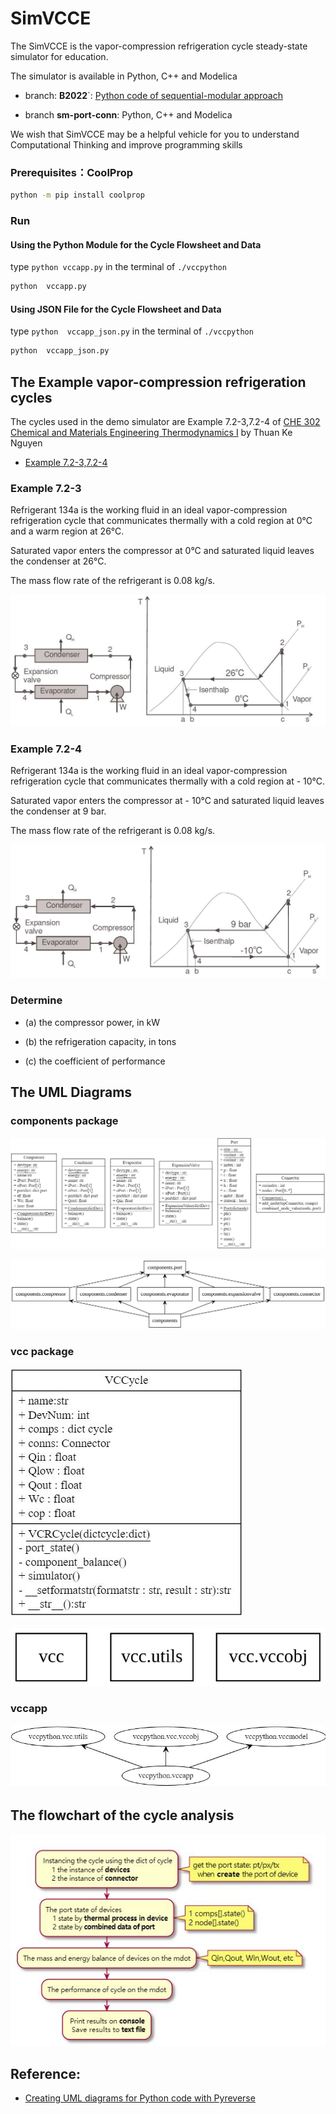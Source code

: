 # SimVCCE

The SimVCCE is the vapor-compression refrigeration cycle steady-state simulator for education.

The simulator is available in Python, C++ and Modelica

* branch: **B2022**`:  [Python code of sequential-modular approach](./vccpython)

* branch **sm-port-conn**: Python, C++ and Modelica

We wish that SimVCCE may be a helpful vehicle for you to understand Computational Thinking and improve programming skills

### Prerequisites：CoolProp

```bash
python -m pip install coolprop
```
### Run
 
#### Using the Python Module for the Cycle Flowsheet and Data

type `python vccapp.py` in the terminal of `./vccpython` 

```bash
python  vccapp.py
```
#### Using JSON File for the Cycle Flowsheet and Data

type `python  vccapp_json.py` in the terminal of `./vccpython` 

```bash
python  vccapp_json.py
```

## The Example vapor-compression refrigeration cycles

The cycles used in the demo simulator are Example 7.2-3,7.2-4 of [CHE 302 Chemical and Materials Engineering Thermodynamics I](https://www.cpp.edu/~tknguyen/che302/) by Thuan Ke Nguyen 

* [Example 7.2-3,7.2-4](https://www.cpp.edu/~tknguyen/che302/Notes/chap7-2.pdf)
 
### Example 7.2-3

Refrigerant 134a is the working fluid in an ideal vapor-compression refrigeration cycle that communicates thermally with a cold region at 0°C and a warm region at 26°C.

Saturated vapor enters the compressor at 0°C and saturated liquid leaves the condenser at 26°C.

The mass flow rate of the refrigerant is 0.08 kg/s.

![](./img/example723.jpg)

### Example 7.2-4

Refrigerant 134a is the working fluid in an ideal vapor-compression refrigeration cycle that communicates thermally with a cold region at - 10°C.

Saturated vapor enters the compressor at - 10°C and saturated liquid leaves the condenser at 9 bar. 

The mass flow rate of the refrigerant is 0.08 kg/s.

![](./img/example724.jpg)

### Determine

 * (a) the compressor power, in kW
 
 * (b) the refrigeration capacity, in tons
 
 * (c) the coefficient of performance

## The UML Diagrams

### components package

![](./uml/uml-components-classes.jpg)

![](./uml/uml-components-package.svg)

### vcc package

![](./uml/uml-vcrcycle.jpg)

![](./uml/uml-vcc-package.svg)

### vccapp

![](./uml/uml-vccapp.jpg)

## The flowchart of the cycle analysis

![](./uml/vcr-flowchart.jpg)

## Reference:

* [Creating UML diagrams for Python code with Pyreverse](https://gitee.com/thermalogic/sees/blob/S2019/guide/UMLPython.md)


